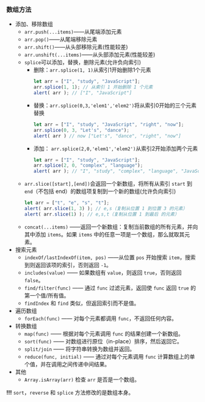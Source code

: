 ### 数组方法
* 添加、移除数组
    * `arr.push(...items)`——从尾端添加元素
    * `arr.pop()`——从尾端移除元素
    * `arr.shift()`——从头部移除元素(性能较差)
    * `arr.unshift(...items)`——从头部添加元素(性能较差)
    * `splice`可以添加，替换，删除元素(允许负向索引)
        * 删除：`arr.splice(1, 1)`从索引1开始删除1个元素
            ```javascript
            let arr = ["I", "study", "JavaScript"];
            arr.splice(1, 1); // 从索引 1 开始删除 1 个元素
            alert( arr ); // ["I", "JavaScript"]
            ```
        * 替换：`arr.splice(0,3,'elem1','elem2')`将从索引0开始的三个元素替换
            ```javascript
            let arr = ["I", "study", "JavaScript", "right", "now"];
            arr.splice(0, 3, "Let's", "dance");
            alert( arr ) // now ["Let's", "dance", "right", "now"]
            ```
        * 添加： `arr.splice(2,0,'elem1','elem2')`从索引2开始添加两个元素
            ```javascript
            let arr = ["I", "study", "JavaScript"];
            arr.splice(2, 0, "complex", "language");
            alert( arr ); // "I", "study", "complex", "language", "JavaScript"
            ```
    * `arr.slice([start],[end])`会返回一个新数组，将所有从索引 `start` 到 `end`（不包括 end）的数组项复制到一个新的数组(允许负向索引)
        ```javascript
        let arr = ["t", "e", "s", "t"];
        alert( arr.slice(1, 3) ); // e,s（复制从位置 1 到位置 3 的元素）
        alert( arr.slice(1) ); // e,s,t（复制从位置 1 到最后 的元素）
        ```
    * `concat(...items)` ——返回一个新数组：复制当前数组的所有元素，并向其中添加 `items`。如果 `items` 中的任意一项是一个数组，那么就取其元素。
* 搜索元素
    * `indexOf/lastIndexOf(item, pos)` ——从位置 `pos` 开始搜索 `item`，搜索到则返回该项的索引，否则返回 `-1`。
    * `includes(value)` —— 如果数组有 `value`，则返回 `true`，否则返回 `false`。
    * `find/filter(func)` —— 通过 `func` 过滤元素，返回使 `func` 返回 `true` 的第一个值/所有值。
    * `findIndex` 和 `find` 类似，但返回索引而不是值。
* 遍历数组
    * `forEach(func)` —— 对每个元素都调用 `func`，不返回任何内容。
* 转换数组
    * `map(func)` —— 根据对每个元素调用 `func` 的结果创建一个新数组。
    * `sort(func)` —— 对数组进行原位（in-place）排序，然后返回它。
    * `split/join` —— 将字符串转换为数组并返回。
    * `reduce(func, initial)` —— 通过对每个元素调用 `func` 计算数组上的单个值，并在调用之间传递中间结果。
* 其他
    * `Array.isArray(arr)` 检查 `arr` 是否是一个数组。

**!!!** `sort`，`reverse` 和 `splice` 方法修改的是数组本身。